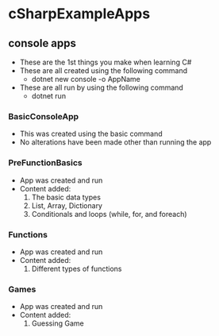 # cSharpExampleApps

## console apps
- These are the 1st things you make when learning C#
- These are all created using the following command
    - dotnet new console -o AppName
- These are all run by using the following command
    - dotnet run

### BasicConsoleApp
- This was created using the basic command
- No alterations have been made other than running the app

### PreFunctionBasics
- App was created and run
- Content added:
    1. The basic data types
    2. List, Array, Dictionary
    3. Conditionals and loops (while, for, and foreach)

### Functions
- App was created and run
- Content added:
    1. Different types of functions

### Games
- App was created and run
- Content added:
    1. Guessing Game